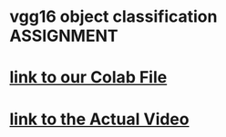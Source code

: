 # vgg16 object classification ASSIGNMENT

# [link to our Colab File](https://colab.research.google.com/drive/1vpvDucc29EQV-L6MEVHBFPP7Gel2iFba#scrollTo=Erg9cacs2PIN)

# [link to the Actual Video](https://drive.google.com/file/d/1xLncLCJ89zfK9GM7Qe4lAllRSORDQQ1B/view?usp=sharing)
